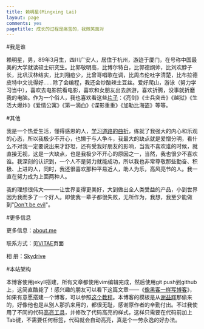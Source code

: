 ```yaml
---
title: 赖明星(Mingxing Lai)
layout: page
comments: yes
pagetitle: 成长的过程是痛苦的，我微笑面对
---
```


#我是谁

赖明星，男，89年3月生，四川广安人，居住于杭州，游迹于厦门，在号称中国最美的大学就读硕士研究生。比郭敬明高，比博尔特白，比郭德纲帅，比刘欢脖子长，比巩汉林结实，比刘翔痘少，比曾哥唱歌在调，比周杰伦吐字清楚，比布拉德皮特中文说得好……除了会编程，我还会炒酸辣土豆丝。爱好爬山，游泳（努力学习当中），喜欢去电影院看电影，喜欢和女朋友出去旅游，喜欢折腾，没事就折磨我的电脑。作为一个俗人，我也喜欢看这些[片子][6]：《亮剑》《士兵突击》《越狱》《生活大爆炸》《爱情公寓》《第一滴血》《谍影重重》《加勒比海盗》等等。


#其他

我是一个热爱生活，懂得感恩的人，[学习道路的曲折][7]，练就了我强大的内心和乐观的心态，所以我极少不开心，也懒于与人争斗，我最大的缺点就是爱憎分明，看什么不对我一定要说出来才舒坦，还有受我好朋友的影响，当我不喜欢谁的时候，就直接无视，这是一大缺点，也是我极少不开心的原因之一，当然，我也很少不喜欢谁。我深刻的认识到，一个人不是努力就能成功，所以我也非常尊敬那些勤奋、积极、上进的人，同时，我还很喜欢那种平易近人，助人为乐，高风亮节的人。我一直在努力成为上面两种人。

我的理想很伟大———让世界变得更美好，大到做出全人类受益的产品，小到世界因为我而多了一个好人。即使我一辈子都很失败，无所作为，我想，我至少能做到"[Don't be evil][8]"。

#更多信息

更多信息：[about.me][9]

联系方式：见[VITAE][5]页面

相    册：[Skydrive][10]



#本站架构

本博客使用jekyll搭建，所有文章都使用vim编辑完成，然后使用git push到github上，这简直酷毙了！感兴趣的朋友可以看下这篇文章——《[像黑客一样写博客][2]》，如果有意愿搭建一个博客，可以参照[这个教程][3]。本博客的模板是从[谢益辉][1]那偷来的，好像他也是从别人那扒来用的，都很无耻，感谢原作者的辛勤付出。不过我使用了不同的代码[高亮工具][4]，并修改了代码高亮的样式，这样只需要在代码前加上Tab键，不需要任何标签，代码就会自动高亮，真是个一劳永逸的好办法。

[1]: http://yihui.name
[2]: http://tom.preston-werner.com/2008/11/17/blogging-like-a-hacker.html
[3]: http://beiyuu.com/github-pages/
[4]: http://www.heiniuhaha.com/lessons/2012/08/09/use-google-code-prettify/
[5]: http://mingxinglai.com/cn/vitae/
[6]: http://www.douban.com/people/mingxinglai/
[7]: http://mingxinglai.com/cn/2012/08/daxuesuixiang/
[8]: http://en.wikipedia.org/wiki/Don't_be_evil
[9]: http://about.me/mingxinglai
[10]:http://sdrv.ms/YDtUWI
